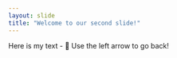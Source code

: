 ```yaml
---
layout: slide
title: "Welcome to our second slide!"
---
```

Here is my text - :rofl:
Use the left arrow to go back!

